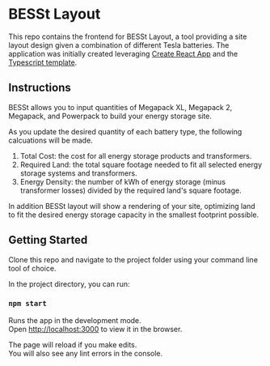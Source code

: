 # BESSt Layout

This repo contains the frontend for BESSt Layout, a tool providing a site layout design given a combination of different Tesla batteries. The application was initially created leveraging [Create React App](https://create-react-app.dev/) and the [Typescript template](https://create-react-app.dev/docs/adding-typescript/).

## Instructions

BESSt allows you to input quantities of Megapack XL, Megapack 2, Megapack, and Powerpack to build your energy storage site.

As you update the desired quantity of each battery type, the following calcuations will be made.

1. Total Cost: the cost for all energy storage products and transformers.
2. Required Land: the total square footage needed to fit all selected energy storage systems and transformers.
3. Energy Density: the number of kWh of energy storage (minus transformer losses) divided by the required land's square footage.

In addition BESSt layout will show a rendering of your site, optimizing land to fit the desired energy storage capacity in the smallest footprint possible.

## Getting Started

Clone this repo and navigate to the project folder using your command line tool of choice.

In the project directory, you can run:

### `npm start`

Runs the app in the development mode.\
Open [http://localhost:3000](http://localhost:3000) to view it in the browser.

The page will reload if you make edits.\
You will also see any lint errors in the console.
